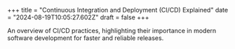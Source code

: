 +++
title = "Continuous Integration and Deployment (CI/CD) Explained"
date = "2024-08-19T10:05:27.602Z"
draft = false
+++

  An overview of CI/CD practices, highlighting their importance in modern software development for faster and reliable releases.
        